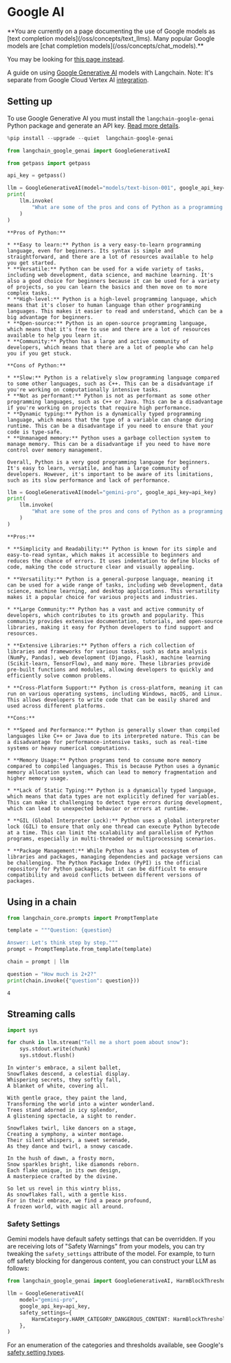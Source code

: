 # Google AI


<Warning>
**You are currently on a page documenting the use of Google models as [text completion models](/oss/concepts/text_llms). Many popular Google models are [chat completion models](/oss/concepts/chat_models).**


You may be looking for [this page instead](/oss/integrations/chat/google_generative_ai/).
</Warning>

A guide on using [Google Generative AI](https://developers.generativeai.google/) models with Langchain. Note: It's separate from Google Cloud Vertex AI [integration](/oss/integrations/llms/google_vertex_ai_palm).

## Setting up


To use Google Generative AI you must install the `langchain-google-genai` Python package and generate an API key. [Read more details](https://developers.generativeai.google/).


```python
%pip install --upgrade --quiet  langchain-google-genai
```


```python
from langchain_google_genai import GoogleGenerativeAI
```


```python
from getpass import getpass

api_key = getpass()
```


```python
llm = GoogleGenerativeAI(model="models/text-bison-001", google_api_key=api_key)
print(
    llm.invoke(
        "What are some of the pros and cons of Python as a programming language?"
    )
)
```
```output
**Pros of Python:**

* **Easy to learn:** Python is a very easy-to-learn programming language, even for beginners. Its syntax is simple and straightforward, and there are a lot of resources available to help you get started.
* **Versatile:** Python can be used for a wide variety of tasks, including web development, data science, and machine learning. It's also a good choice for beginners because it can be used for a variety of projects, so you can learn the basics and then move on to more complex tasks.
* **High-level:** Python is a high-level programming language, which means that it's closer to human language than other programming languages. This makes it easier to read and understand, which can be a big advantage for beginners.
* **Open-source:** Python is an open-source programming language, which means that it's free to use and there are a lot of resources available to help you learn it.
* **Community:** Python has a large and active community of developers, which means that there are a lot of people who can help you if you get stuck.

**Cons of Python:**

* **Slow:** Python is a relatively slow programming language compared to some other languages, such as C++. This can be a disadvantage if you're working on computationally intensive tasks.
* **Not as performant:** Python is not as performant as some other programming languages, such as C++ or Java. This can be a disadvantage if you're working on projects that require high performance.
* **Dynamic typing:** Python is a dynamically typed programming language, which means that the type of a variable can change during runtime. This can be a disadvantage if you need to ensure that your code is type-safe.
* **Unmanaged memory:** Python uses a garbage collection system to manage memory. This can be a disadvantage if you need to have more control over memory management.

Overall, Python is a very good programming language for beginners. It's easy to learn, versatile, and has a large community of developers. However, it's important to be aware of its limitations, such as its slow performance and lack of performance.
```

```python
llm = GoogleGenerativeAI(model="gemini-pro", google_api_key=api_key)
print(
    llm.invoke(
        "What are some of the pros and cons of Python as a programming language?"
    )
)
```
```output
**Pros:**

* **Simplicity and Readability:** Python is known for its simple and easy-to-read syntax, which makes it accessible to beginners and reduces the chance of errors. It uses indentation to define blocks of code, making the code structure clear and visually appealing.

* **Versatility:** Python is a general-purpose language, meaning it can be used for a wide range of tasks, including web development, data science, machine learning, and desktop applications. This versatility makes it a popular choice for various projects and industries.

* **Large Community:** Python has a vast and active community of developers, which contributes to its growth and popularity. This community provides extensive documentation, tutorials, and open-source libraries, making it easy for Python developers to find support and resources.

* **Extensive Libraries:** Python offers a rich collection of libraries and frameworks for various tasks, such as data analysis (NumPy, Pandas), web development (Django, Flask), machine learning (Scikit-learn, TensorFlow), and many more. These libraries provide pre-built functions and modules, allowing developers to quickly and efficiently solve common problems.

* **Cross-Platform Support:** Python is cross-platform, meaning it can run on various operating systems, including Windows, macOS, and Linux. This allows developers to write code that can be easily shared and used across different platforms.

**Cons:**

* **Speed and Performance:** Python is generally slower than compiled languages like C++ or Java due to its interpreted nature. This can be a disadvantage for performance-intensive tasks, such as real-time systems or heavy numerical computations.

* **Memory Usage:** Python programs tend to consume more memory compared to compiled languages. This is because Python uses a dynamic memory allocation system, which can lead to memory fragmentation and higher memory usage.

* **Lack of Static Typing:** Python is a dynamically typed language, which means that data types are not explicitly defined for variables. This can make it challenging to detect type errors during development, which can lead to unexpected behavior or errors at runtime.

* **GIL (Global Interpreter Lock):** Python uses a global interpreter lock (GIL) to ensure that only one thread can execute Python bytecode at a time. This can limit the scalability and parallelism of Python programs, especially in multi-threaded or multiprocessing scenarios.

* **Package Management:** While Python has a vast ecosystem of libraries and packages, managing dependencies and package versions can be challenging. The Python Package Index (PyPI) is the official repository for Python packages, but it can be difficult to ensure compatibility and avoid conflicts between different versions of packages.
```
## Using in a chain


```python
from langchain_core.prompts import PromptTemplate
```


```python
template = """Question: {question}

Answer: Let's think step by step."""
prompt = PromptTemplate.from_template(template)

chain = prompt | llm

question = "How much is 2+2?"
print(chain.invoke({"question": question}))
```
```output
4
```
## Streaming calls


```python
import sys

for chunk in llm.stream("Tell me a short poem about snow"):
    sys.stdout.write(chunk)
    sys.stdout.flush()
```
```output
In winter's embrace, a silent ballet,
Snowflakes descend, a celestial display.
Whispering secrets, they softly fall,
A blanket of white, covering all.

With gentle grace, they paint the land,
Transforming the world into a winter wonderland.
Trees stand adorned in icy splendor,
A glistening spectacle, a sight to render.

Snowflakes twirl, like dancers on a stage,
Creating a symphony, a winter montage.
Their silent whispers, a sweet serenade,
As they dance and twirl, a snowy cascade.

In the hush of dawn, a frosty morn,
Snow sparkles bright, like diamonds reborn.
Each flake unique, in its own design,
A masterpiece crafted by the divine.

So let us revel in this wintry bliss,
As snowflakes fall, with a gentle kiss.
For in their embrace, we find a peace profound,
A frozen world, with magic all around.
```
### Safety Settings

Gemini models have default safety settings that can be overridden. If you are receiving lots of "Safety Warnings" from your models, you can try tweaking the `safety_settings` attribute of the model. For example, to turn off safety blocking for dangerous content, you can construct your LLM as follows:


```python
from langchain_google_genai import GoogleGenerativeAI, HarmBlockThreshold, HarmCategory

llm = GoogleGenerativeAI(
    model="gemini-pro",
    google_api_key=api_key,
    safety_settings={
        HarmCategory.HARM_CATEGORY_DANGEROUS_CONTENT: HarmBlockThreshold.BLOCK_NONE,
    },
)
```

For an enumeration of the categories and thresholds available, see Google's [safety setting types](https://ai.google.dev/api/python/google/generativeai/types/SafetySettingDict).
